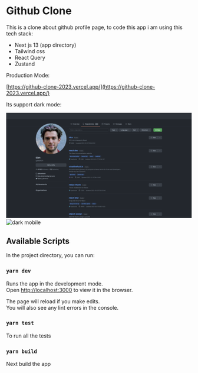 # Github Clone

This is a clone about github profile page, to code this app i am using this tech stack:

- Next js 13 (app directory)
- Tailwind css
- React Query
- Zustand

Production Mode:

[https://github-clone-2023.vercel.app/](https://github-clone-2023.vercel.app/)

Its support dark mode:

![Dark desktop](https://raw.githubusercontent.com/jeanmayorga/Github-Clone/master/dark-desktop.png)
![dark mobile](https://raw.githubusercontent.com/jeanmayorga/Github-Clone/master/mobile-desktop.png)

## Available Scripts

In the project directory, you can run:

### `yarn dev`

Runs the app in the development mode.\
Open [http://localhost:3000](http://localhost:3000) to view it in the browser.

The page will reload if you make edits.\
You will also see any lint errors in the console.

### `yarn test`

To run all the tests

### `yarn build`

Next build the app
